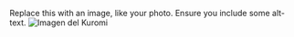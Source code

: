 Replace this with an image, like your photo. Ensure you include some alt-text.
![Imagen del Kuromi](https://i.pinimg.com/474x/53/35/c4/5335c4f8dd25c11ab64bba5d35397857.jpg)
